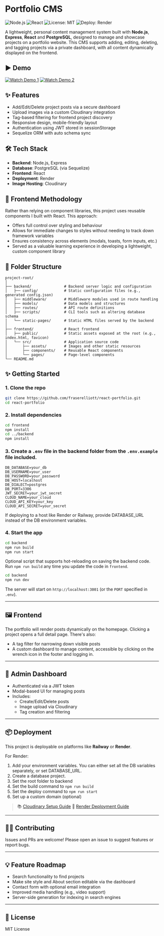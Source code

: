 # Portfolio CMS

![Node.js](https://img.shields.io/badge/Backend-Node.js-43853D?logo=node.js&logoColor=white)
![React](https://img.shields.io/badge/Frontend-React-61DAFB?logo=react&logoColor=black)
![License: MIT](https://img.shields.io/badge/License-MIT-yellow)
![Deploy: Render](https://img.shields.io/badge/Deploy-Render-8357C5)

A lightweight, personal content management system built with **Node.js**, **Express**, **React** and **PostgreSQL**, designed to manage and showcase projects on a portfolio website. This CMS supports adding, editing, deleting, and tagging projects via a private dashboard, with all content dynamically displayed on the frontend.

## ▶️ Demo

[![Watch Demo 1](https://img.youtube.com/vi/2RAWELEAT-U/0.jpg)](https://youtu.be/2RAWELEAT-U)
[![Watch Demo 2](https://img.youtube.com/vi/hmNlZCbLAyM/0.jpg)](https://youtu.be/hmNlZCbLAyM)

## ✨ Features

- Add/Edit/Delete project posts via a secure dashboard
- Upload images via a custom Cloudinary integration
- Tag-based filtering for frontend project discovery
- Responsive design, mobile-friendly layout
- Authentication using JWT stored in sessionStorage
- Sequelize ORM with auto schema sync

## 🛠️ Tech Stack

- **Backend**: Node.js, Express
- **Database**: PostgreSQL (via Sequelize)
- **Frontend**: React
- **Deployment**: Render
- **Image Hosting**: Cloudinary

## 🎨 Frontend Methodology

Rather than relying on component libraries, this project uses reusable components I built with React. This approach:

- Offers full control over styling and behaviour
- Allows for immediate changes to styles without needing to track down framework variables
- Ensures consistency across elements (modals, toasts, form inputs, etc.)
- Served as a valuable learning experience in developing a lightweight, custom component library

## 📁 Folder Structure

```
project-root/
│
├── backend/               # Backend server logic and configuration
│   ├── config/            # Static configuration files (e.g., generated config.json)
│   ├── middleware/        # Middleware modules used in route handling
│   ├── models/            # Data models and structures
│   ├── routes/            # API route definitions
│   ├── scripts/           # CLI tools such as altering database schema
│   └── static-pages/      # Static HTML files served by the backend
│
├── frontend/              # React frontend
│   ├── public/            # Static assets exposed at the root (e.g., index.html, favicon)
│   └── src/               # Application source code
│       ├── assets/        # Images and other static resources
│       ├── components/    # Reusable React components
│       └── pages/         # Page-level components
└── README.md
```

## ✨ Getting Started

### 1. Clone the repo

```bash
git clone https://github.com/fraserelliott/react-portfolio.git
cd react-portfolio
```

### 2. Install dependencies

```bash
cd frontend
npm install
cd ../backend
npm install
```

### 3. Create a `.env` file in the backend folder from the `.env.example` file included.

```env
DB_DATABASE=your_db
DB_USERNAME=your_user
DB_PASSWORD=your_password
DB_HOST=localhost
DB_DIALECT=postgres
DB_PORT=3306
JWT_SECRET=your_jwt_secret
CLOUD_NAME=your_cloud
CLOUD_API_KEY=your_key
CLOUD_API_SECRET=your_secret
```

If deploying to a host like Render or Railway, provide DATABASE_URL instead of the DB environment variables.

### 4. Start the app

```bash
cd backend
npm run build
npm run start
```

Optional script that supports hot-reloading on saving the backend code. Run `npm run build` any time you update the code in `frontend`.

```bash
cd backend
npm run dev
```

The server will start on `http://localhost:3001` (or the `PORT` specified in `.env`).

---

## 🖼️ Frontend

The portfolio will render posts dynamically on the homepage. Clicking a project opens a full detail page. There's also:

- A tag filter for narrowing down visible posts
- A custom dashboard to manage content, accessible by clicking on the wrench icon in the footer and logging in.

---

## 🔐 Admin Dashboard

- Authenticated via a JWT token
- Modal-based UI for managing posts
- Includes:
  - Create/Edit/Delete posts
  - Image upload via Cloudinary
  - Tag creation and filtering

---

## 📦 Deployment

This project is deployable on platforms like **Railway** or **Render**.

For Render:

1. Add your environment variables. You can either set all the DB variables separately, or set DATABASE_URL.
2. Create a database project.
3. Set the root folder to backend
4. Set the build command to `npm run build`
5. Set the deploy command to `npm run start`
6. Set up a custom domain (optional)

> 📚 [Cloudinary Setup Guide](https://cloudinary.com/documentation)
> 🚀 [Render Deployment Guide](https://render.com/docs)

---

## 🙋‍♂️ Contributing

Issues and PRs are welcome! Please open an issue to suggest features or report bugs.

---

## 💡 Feature Roadmap

- Search functionality to find projects
- Make site style and About section editable via the dashboard
- Contact form with optional email integration
- Improved media handling (e.g., video support)
- Server-side generation for indexing in search engines

---

## 📄 License

MIT License
